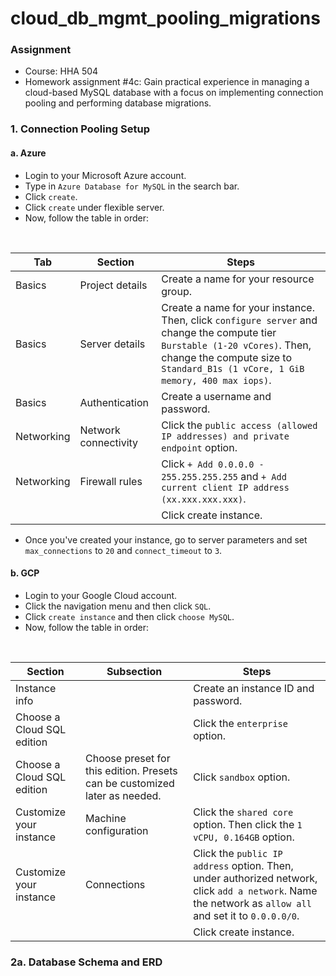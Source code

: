 # cloud_db_mgmt_pooling_migrations

### Assignment
- Course: HHA 504
- Homework assignment #4c: Gain practical experience in managing a cloud-based MySQL database with a focus on implementing connection pooling and performing database migrations.

### 1. Connection Pooling Setup
#### a. Azure
- Login to your Microsoft Azure account.
- Type in `Azure Database for MySQL` in the search bar.
- Click `create`.
- Click `create` under flexible server.
- Now, follow the table in order:
<br>

  | Tab | Section | Steps |
  | --- | --- | --- |
  | Basics | Project details | Create a name for your resource group. |
  | Basics | Server details | Create a name for your instance. Then, click `configure server` and change the compute tier `Burstable (1-20 vCores)`. Then, change the compute size to `Standard_B1s (1 vCore, 1 GiB memory, 400 max iops)`.|
  | Basics | Authentication | Create a username and password. |
  | Networking | Network connectivity | Click the `public access (allowed IP addresses) and private endpoint` option. |
  | Networking | Firewall rules | Click `+ Add 0.0.0.0 - 255.255.255.255` and `+ Add current client IP address (xx.xxx.xxx.xxx)`. |
  | | | Click create instance. |

- Once you've created your instance, go to server parameters and set `max_connections` to `20` and `connect_timeout` to `3`.

#### b. GCP
- Login to your Google Cloud account.
- Click the navigation menu and then click `SQL`.
- Click `create instance` and then click `choose MySQL`.
- Now, follow the table in order:
<br>

  | Section | Subsection | Steps |
  | --- | --- | --- |
  | Instance info | | Create an instance ID and password. |
  | Choose a Cloud SQL edition | | Click the `enterprise` option. |
  | Choose a Cloud SQL edition | Choose preset for this edition. Presets can be customized later as needed. | Click `sandbox` option. |
  | Customize your instance | Machine configuration | Click the `shared core` option. Then click the `1 vCPU, 0.164GB` option. |
  | Customize your instance | Connections | Click the `public IP address` option. Then, under authorized network, click `add a network`. Name the network as `allow all` and set it to `0.0.0.0/0`. |
  | | | Click create instance. |

### 2a. Database Schema and ERD
